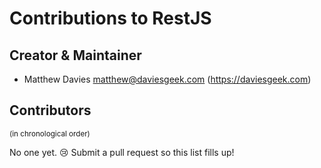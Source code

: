 # Contributions to RestJS

## Creator & Maintainer
- Matthew Davies <matthew@daviesgeek.com> (https://daviesgeek.com)

## Contributors

<sup>(in chronological order)</sup>

No one yet. :cry: Submit a pull request so this list fills up!

<!---  

Copy this to add yourself to the list

- Your Name <your@email.com> (http://your-website.com)
  - Just a short description here about what you did

--->